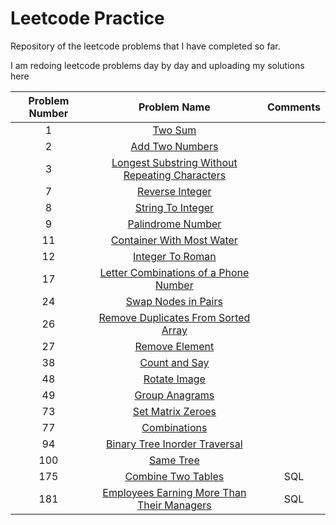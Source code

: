 # Leetcode Practice
Repository of the leetcode problems that I have completed so far. 

I am redoing leetcode problems day by day and uploading my solutions here

|Problem Number   | Problem Name  | Comments  |
| :-------------: |:-------------:|:-------------:|
| 1      | [Two Sum](https://leetcode.com/problems/two-sum/) |
| 2      | [Add Two Numbers](https://leetcode.com/problems/add-two-numbers/) |
| 3      | [Longest Substring Without Repeating Characters](https://leetcode.com/problems/longest-substring-without-repeating-characters/) |
| 7      | [Reverse Integer](https://leetcode.com/problems/reverse-integer/) |
| 8      | [String To Integer](https://leetcode.com/problems/string-to-integer-atoi/) |
| 9      | [Palindrome Number](https://leetcode.com/problems/palindrome-number/) |
| 11      | [Container With Most Water](https://leetcode.com/problems/container-with-most-water/) |
| 12      | [Integer To Roman](https://leetcode.com/problems/integer-to-roman/) |
| 17      | [Letter Combinations of a Phone Number](https://leetcode.com/problems/letter-combinations-of-a-phone-number/) |
| 24      | [Swap Nodes in Pairs](https://leetcode.com/problems/swap-nodes-in-pairs/) |
| 26      | [Remove Duplicates From Sorted Array](https://leetcode.com/problems/remove-duplicates-from-sorted-array/) |
| 27      | [Remove Element](https://leetcode.com/problems/remove-element/) |
| 38      | [Count and Say](https://leetcode.com/problems/count-and-say/) |
| 48      | [Rotate Image](https://leetcode.com/problems/rotate-image/) |
| 49      | [Group Anagrams](https://leetcode.com/problems/group-anagrams/) |
| 73      | [Set Matrix Zeroes](https://leetcode.com/problems/set-matrix-zeroes/) |
| 77      | [Combinations](https://leetcode.com/problems/combinations/) |
| 94      | [Binary Tree Inorder Traversal](https://leetcode.com/problems/binary-tree-inorder-traversal/) |
| 100      | [Same Tree](https://leetcode.com/problems/same-tree/) |
| 175      | [Combine Two Tables](https://leetcode.com/problems/combine-two-tables/) | SQL|
| 181      | [Employees Earning More Than Their Managers](https://leetcode.com/problems/employees-earning-more-than-their-managers/) | SQL|
